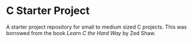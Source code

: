 # C Starter Project

A starter project repository for small to medium sized C projects.
This was borrowed from the book *Learn C the Hard Way* by Zed Shaw.


